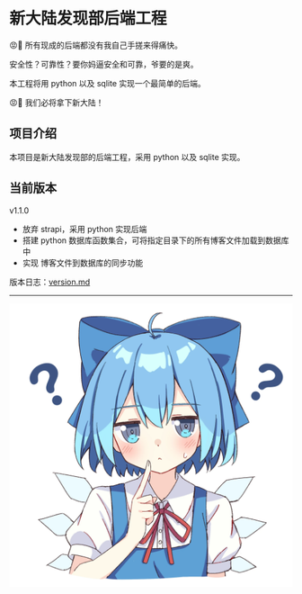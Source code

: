 # 新大陆发现部后端工程

😡🫵 所有现成的后端都没有我自己手搓来得痛快。

安全性？可靠性？要你妈逼安全和可靠，爷要的是爽。

本工程将用 python 以及 sqlite 实现一个最简单的后端。

😡🫵 我们必将拿下新大陆！

## 项目介绍

本项目是新大陆发现部的后端工程，采用 python 以及 sqlite 实现。

## 当前版本

v1.1.0

- 放弃 strapi，采用 python 实现后端
- 搭建 python 数据库函数集合，可将指定目录下的所有博客文件加载到数据库中
- 实现 博客文件到数据库的同步功能

版本日志：[version.md](doc/version.md)

---

![](./doc/9.png)
